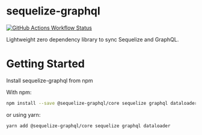 # sequelize-graphql

[![GitHub Actions Workflow Status](https://img.shields.io/github/actions/workflow/status/BaptisteMartinet/sequelize-graphql/npm-publish.yml)](https://github.com/BaptisteMartinet/sequelize-graphql/actions)

Lightweight zero dependency library to sync Sequelize and GraphQL.

# Getting Started
Install sequelize-graphql from npm  

With npm:
```sh
npm install --save @sequelize-graphql/core sequelize graphql dataloader
```
or using yarn:
```sh
yarn add @sequelize-graphql/core sequelize graphql dataloader
```
